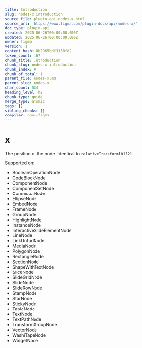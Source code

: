 ```yaml
---
title: Introduction
slug: nodes-x-introduction
source_file: plugin-api-nodes-x.html
source_url: 'https://www.figma.com/plugin-docs/api/nodes-x/'
doc_type: plugin-api
created: 2025-06-26T00:00:00.000Z
updated: 2025-06-26T00:00:00.000Z
owner: figma
version: 1
content_hash: 0b2965bdf3138fd2
token_count: 167
chunk_title: Introduction
chunk_slug: nodes-x-introduction
chunk_index: 0
chunk_of_total: 1
parent_file: nodes-x.md
parent_slug: nodes-x
char_count: 584
heading_level: h2
chunk_type: guide
merge_type: atomic
tags: []
sibling_chunks: []
compiler: noos-figma
---
```


# x

The position of the node. Identical to `relativeTransform[0][2]`.

 Supported on:

- BooleanOperationNode
- CodeBlockNode
- ComponentNode
- ComponentSetNode
- ConnectorNode
- EllipseNode
- EmbedNode
- FrameNode
- GroupNode
- HighlightNode
- InstanceNode
- InteractiveSlideElementNode
- LineNode
- LinkUnfurlNode
- MediaNode
- PolygonNode
- RectangleNode
- SectionNode
- ShapeWithTextNode
- SliceNode
- SlideGridNode
- SlideNode
- SlideRowNode
- StampNode
- StarNode
- StickyNode
- TableNode
- TextNode
- TextPathNode
- TransformGroupNode
- VectorNode
- WashiTapeNode
- WidgetNode
